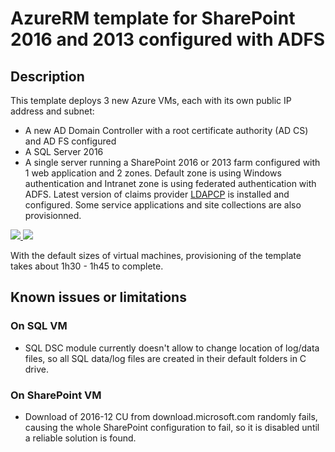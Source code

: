 # AzureRM template for SharePoint 2016 and 2013 configured with ADFS

## Description

This template deploys 3 new Azure VMs, each with its own public IP address and subnet:

* A new AD Domain Controller with a root certificate authority (AD CS) and AD FS configured
* A SQL Server 2016
* A single server running a SharePoint 2016 or 2013 farm configured with 1 web application and 2 zones. Default zone is using Windows authentication and Intranet zone is using federated authentication with ADFS. Latest version of claims provider [LDAPCP](http://ldapcp.com/) is installed and configured. Some service applications and site collections are also provisionned.

<a href="https://portal.azure.com/#create/Microsoft.Template/uri/https%3A%2F%2Fraw.githubusercontent.com%2FTVDKoni%2Fazure-quickstart-templates%2Fmaster%2Fsharepoint-adfs%2Fazuredeploy.json" target="_blank">
    <img src="http://azuredeploy.net/deploybutton.png"/>
</a>
<a href="http://armviz.io/#/?load=https%3A%2F%2Fraw.githubusercontent.com%2FTVDKoni%2Fazure-quickstart-templates%2Fmaster%2Fsharepoint-adfs%2Fazuredeploy.json" target="_blank">
    <img src="http://armviz.io/visualizebutton.png"/>
</a>

With the default sizes of virtual machines, provisioning of the template takes about 1h30 - 1h45 to complete.

## Known issues or limitations

### On SQL VM

* SQL DSC module currently doesn't allow to change location of log/data files, so all SQL data/log files are created in their default folders in C drive.

### On SharePoint VM

* Download of 2016-12 CU from download.microsoft.com randomly fails, causing the whole SharePoint configuration to fail, so it is disabled until a reliable solution is found.
